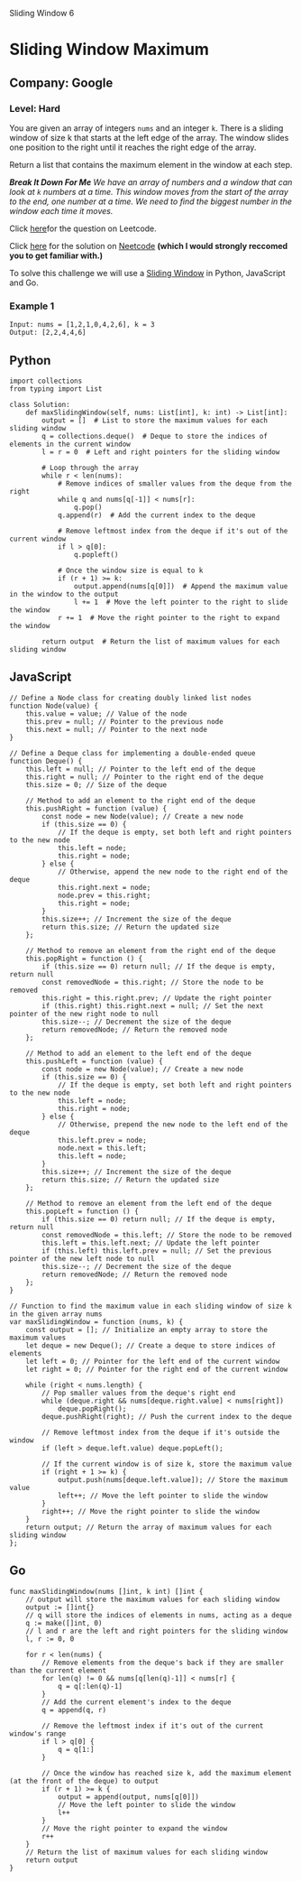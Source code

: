 Sliding Window 6
# Sliding Window Maximum
## Company: Google
### Level: Hard

You are given an array of integers `nums` and an integer `k`. There is a sliding window of size k that starts at the left edge of the array. The window slides one position to the right until it reaches the right edge of the array.

Return a list that contains the maximum element in the window at each step.

***Break It Down For Me***
*We have an array of numbers and a window that can look at `k` numbers at a time.*
*This window moves from the start of the array to the end, one number at a time.*
*We need to find the biggest number in the window each time it moves.*

Click [here](https://leetcode.com/problems/sliding-window-maximumum)for the question on Leetcode.

Click [here](https://www.youtube.com/watch?v=DfljaUwZsOk) for the solution on [Neetcode](https://neetcode.io/) **(which I would strongly reccomed you to get familiar with.)**

To solve this challenge we will use a [Sliding Window](https://builtin.com/data-science/sliding-window-algorithm) in Python, JavaScript and Go.

### Example 1
```
Input: nums = [1,2,1,0,4,2,6], k = 3
Output: [2,2,4,4,6]
```

## Python
```
import collections
from typing import List

class Solution:
    def maxSlidingWindow(self, nums: List[int], k: int) -> List[int]:
        output = []  # List to store the maximum values for each sliding window
        q = collections.deque()  # Deque to store the indices of elements in the current window
        l = r = 0  # Left and right pointers for the sliding window
        
        # Loop through the array
        while r < len(nums):
            # Remove indices of smaller values from the deque from the right
            while q and nums[q[-1]] < nums[r]:
                q.pop()
            q.append(r)  # Add the current index to the deque
            
            # Remove leftmost index from the deque if it's out of the current window
            if l > q[0]:
                q.popleft()
            
            # Once the window size is equal to k
            if (r + 1) >= k:
                output.append(nums[q[0]])  # Append the maximum value in the window to the output
                l += 1  # Move the left pointer to the right to slide the window
            r += 1  # Move the right pointer to the right to expand the window
        
        return output  # Return the list of maximum values for each sliding window
```

## JavaScript
```
// Define a Node class for creating doubly linked list nodes
function Node(value) {
    this.value = value; // Value of the node
    this.prev = null; // Pointer to the previous node
    this.next = null; // Pointer to the next node
}

// Define a Deque class for implementing a double-ended queue
function Deque() {
    this.left = null; // Pointer to the left end of the deque
    this.right = null; // Pointer to the right end of the deque
    this.size = 0; // Size of the deque

    // Method to add an element to the right end of the deque
    this.pushRight = function (value) {
        const node = new Node(value); // Create a new node
        if (this.size == 0) {
            // If the deque is empty, set both left and right pointers to the new node
            this.left = node;
            this.right = node;
        } else {
            // Otherwise, append the new node to the right end of the deque
            this.right.next = node;
            node.prev = this.right;
            this.right = node;
        }
        this.size++; // Increment the size of the deque
        return this.size; // Return the updated size
    };

    // Method to remove an element from the right end of the deque
    this.popRight = function () {
        if (this.size == 0) return null; // If the deque is empty, return null
        const removedNode = this.right; // Store the node to be removed
        this.right = this.right.prev; // Update the right pointer
        if (this.right) this.right.next = null; // Set the next pointer of the new right node to null
        this.size--; // Decrement the size of the deque
        return removedNode; // Return the removed node
    };

    // Method to add an element to the left end of the deque
    this.pushLeft = function (value) {
        const node = new Node(value); // Create a new node
        if (this.size == 0) {
            // If the deque is empty, set both left and right pointers to the new node
            this.left = node;
            this.right = node;
        } else {
            // Otherwise, prepend the new node to the left end of the deque
            this.left.prev = node;
            node.next = this.left;
            this.left = node;
        }
        this.size++; // Increment the size of the deque
        return this.size; // Return the updated size
    };

    // Method to remove an element from the left end of the deque
    this.popLeft = function () {
        if (this.size == 0) return null; // If the deque is empty, return null
        const removedNode = this.left; // Store the node to be removed
        this.left = this.left.next; // Update the left pointer
        if (this.left) this.left.prev = null; // Set the previous pointer of the new left node to null
        this.size--; // Decrement the size of the deque
        return removedNode; // Return the removed node
    };
}

// Function to find the maximum value in each sliding window of size k in the given array nums
var maxSlidingWindow = function (nums, k) {
    const output = []; // Initialize an empty array to store the maximum values
    let deque = new Deque(); // Create a deque to store indices of elements
    let left = 0; // Pointer for the left end of the current window
    let right = 0; // Pointer for the right end of the current window

    while (right < nums.length) {
        // Pop smaller values from the deque's right end
        while (deque.right && nums[deque.right.value] < nums[right])
            deque.popRight();
        deque.pushRight(right); // Push the current index to the deque

        // Remove leftmost index from the deque if it's outside the window
        if (left > deque.left.value) deque.popLeft();

        // If the current window is of size k, store the maximum value
        if (right + 1 >= k) {
            output.push(nums[deque.left.value]); // Store the maximum value
            left++; // Move the left pointer to slide the window
        }
        right++; // Move the right pointer to slide the window
    }
    return output; // Return the array of maximum values for each sliding window
};
```

## Go
```
func maxSlidingWindow(nums []int, k int) []int {
	// output will store the maximum values for each sliding window
	output := []int{}
	// q will store the indices of elements in nums, acting as a deque
	q := make([]int, 0)
	// l and r are the left and right pointers for the sliding window
	l, r := 0, 0

	for r < len(nums) {
		// Remove elements from the deque's back if they are smaller than the current element
		for len(q) != 0 && nums[q[len(q)-1]] < nums[r] {
			q = q[:len(q)-1]
		}
		// Add the current element's index to the deque
		q = append(q, r)

		// Remove the leftmost index if it's out of the current window's range
		if l > q[0] {
			q = q[1:]
		}

		// Once the window has reached size k, add the maximum element (at the front of the deque) to output
		if (r + 1) >= k {
			output = append(output, nums[q[0]])
			// Move the left pointer to slide the window
			l++
		}
		// Move the right pointer to expand the window
		r++
	}
	// Return the list of maximum values for each sliding window
	return output
}
```